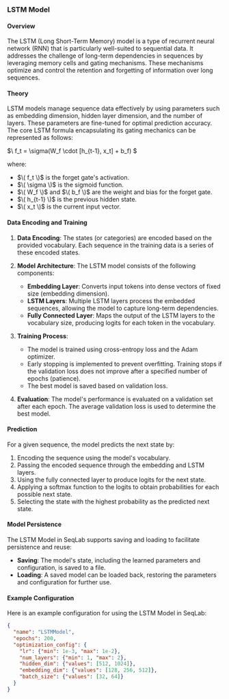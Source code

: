 ### LSTM Model

#### Overview

The LSTM (Long Short-Term Memory) model is a type of recurrent neural network (RNN) that is particularly well-suited to sequential data. It addresses the challenge of long-term dependencies in sequences by leveraging memory cells and gating mechanisms. These mechanisms optimize and control the retention and forgetting of information over long sequences.

#### Theory

LSTM models manage sequence data effectively by using parameters such as embedding dimension, hidden layer dimension, and the number of layers. These parameters are fine-tuned for optimal prediction accuracy. The core LSTM formula encapsulating its gating mechanics can be represented as follows:

$\ f_t = \sigma(W_f \cdot [h_{t-1}, x_t] + b_f) \$

where:
- $\( f_t \)$ is the forget gate's activation.
- $\( \sigma \)$ is the sigmoid function.
- $\( W_f \)$ and $\( b_f \)$ are the weight and bias for the forget gate.
- $\( h_{t-1} \)$ is the previous hidden state.
- $\( x_t \)$ is the current input vector.

#### Data Encoding and Training

1. **Data Encoding**: The states (or categories) are encoded based on the provided vocabulary. Each sequence in the training data is a series of these encoded states.

2. **Model Architecture**: The LSTM model consists of the following components:
    - **Embedding Layer**: Converts input tokens into dense vectors of fixed size (embedding dimension).
    - **LSTM Layers**: Multiple LSTM layers process the embedded sequences, allowing the model to capture long-term dependencies.
    - **Fully Connected Layer**: Maps the output of the LSTM layers to the vocabulary size, producing logits for each token in the vocabulary.

3. **Training Process**:
    - The model is trained using cross-entropy loss and the Adam optimizer.
    - Early stopping is implemented to prevent overfitting. Training stops if the validation loss does not improve after a specified number of epochs (patience).
    - The best model is saved based on validation loss.

4. **Evaluation**: The model's performance is evaluated on a validation set after each epoch. The average validation loss is used to determine the best model.

#### Prediction

For a given sequence, the model predicts the next state by:
1. Encoding the sequence using the model's vocabulary.
2. Passing the encoded sequence through the embedding and LSTM layers.
3. Using the fully connected layer to produce logits for the next state.
4. Applying a softmax function to the logits to obtain probabilities for each possible next state.
5. Selecting the state with the highest probability as the predicted next state.

#### Model Persistence

The LSTM Model in SeqLab supports saving and loading to facilitate persistence and reuse:
- **Saving**: The model's state, including the learned parameters and configuration, is saved to a file.
- **Loading**: A saved model can be loaded back, restoring the parameters and configuration for further use.

#### Example Configuration

Here is an example configuration for using the LSTM Model in SeqLab:

```json
{
  "name": "LSTMModel",
  "epochs": 200,
  "optimization_config": {
    "lr": {"min": 1e-3, "max": 1e-2},
    "num_layers": {"min": 1, "max": 2},
    "hidden_dim": {"values": [512, 1024]},
    "embedding_dim": {"values": [128, 256, 512]},
    "batch_size": {"values": [32, 64]}
  }
}
